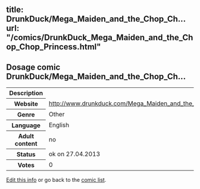title: DrunkDuck/Mega_Maiden_and_the_Chop_Ch...
url: "/comics/DrunkDuck_Mega_Maiden_and_the_Chop_Chop_Princess.html"
---
Dosage comic DrunkDuck/Mega_Maiden_and_the_Chop_Ch...
-----------------------------------------

<p id="msg"></p>
<script type="text/javascript">
if (window.location.search === '?edit_info_mail=sent_ok') {
  var elem = document.getElementById("msg");
  elem.innerHTML = 'Edited information sucessfully sent.';
  elem.className = 'ok';
}
</script>
<table class="comicinfo">
<tr>
<th>Description</th><td></td>
</tr>
<tr>
<th>Website</th><td><a href="http://www.drunkduck.com/Mega_Maiden_and_the_Chop_Chop_Princess/">http://www.drunkduck.com/Mega_Maiden_and_the_Chop_Chop_Princess/</a></td>
</tr>
<tr>
<th>Genre</th><td>Other</td>
</tr>
<tr>
<th>Language</th><td>English</td>
</tr>
<tr>
<th>Adult content</th><td>no</td>
</tr>
<tr>
<th>Status</th><td>ok on 27.04.2013</td>
</tr>
<tr>
<th>Votes</th><td>0</td>
</tr>
</table>

[Edit this info](DrunkDuck_Mega_Maiden_and_the_Chop_Chop_Princess_edit.html) or go back to the [comic list](../comic-index.html).
